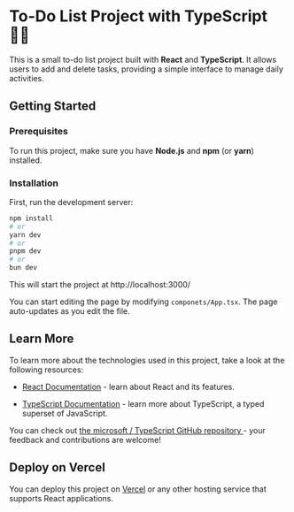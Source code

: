 # To-Do List Project with TypeScript ✍🏻

This is a small to-do list project built with **React** and **TypeScript**. It allows users to add and delete tasks, providing a simple interface to manage daily activities.

## Getting Started

### Prerequisites
To run this project, make sure you have **Node.js** and **npm** (or **yarn**) installed.

### Installation

First, run the development server:
   ```bash
   npm install
   # or
   yarn dev
   # or
   pnpm dev
   # or
   bun dev
```

This will start the project at http://localhost:3000/

You can start editing the page by modifying `componets/App.tsx`. The page auto-updates as you edit the file.

## Learn More

To learn more about the technologies used in this project, take a look at the following resources:

- [React Documentation](https://react.dev/learn) - learn about React and its features.

- [TypeScript Documentation](https://www.typescriptlang.org/docs/) - learn more about TypeScript, a typed superset of JavaScript.

You can check out [the microsoft / TypeScript GitHub repository ](https://github.com/microsoft/TypeScript) - your feedback and contributions are welcome!

## Deploy on Vercel

You can deploy this project on [Vercel](https://vercel.com/) or any other hosting service that supports React applications.
